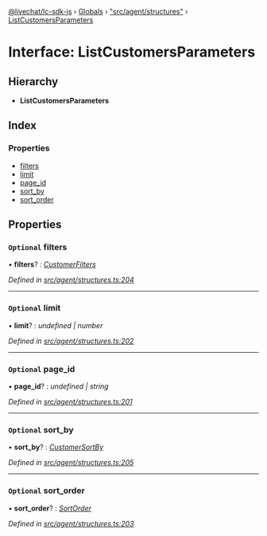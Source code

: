 [@livechat/lc-sdk-js](../README.md) › [Globals](../globals.md) › ["src/agent/structures"](../modules/_src_agent_structures_.md) › [ListCustomersParameters](_src_agent_structures_.listcustomersparameters.md)

# Interface: ListCustomersParameters

## Hierarchy

* **ListCustomersParameters**

## Index

### Properties

* [filters](_src_agent_structures_.listcustomersparameters.md#optional-filters)
* [limit](_src_agent_structures_.listcustomersparameters.md#optional-limit)
* [page_id](_src_agent_structures_.listcustomersparameters.md#optional-page_id)
* [sort_by](_src_agent_structures_.listcustomersparameters.md#optional-sort_by)
* [sort_order](_src_agent_structures_.listcustomersparameters.md#optional-sort_order)

## Properties

### `Optional` filters

• **filters**? : *[CustomerFilters](_src_agent_structures_.customerfilters.md)*

*Defined in [src/agent/structures.ts:204](https://github.com/livechat/lc-sdk-js/blob/adb7bb1/src/agent/structures.ts#L204)*

___

### `Optional` limit

• **limit**? : *undefined | number*

*Defined in [src/agent/structures.ts:202](https://github.com/livechat/lc-sdk-js/blob/adb7bb1/src/agent/structures.ts#L202)*

___

### `Optional` page_id

• **page_id**? : *undefined | string*

*Defined in [src/agent/structures.ts:201](https://github.com/livechat/lc-sdk-js/blob/adb7bb1/src/agent/structures.ts#L201)*

___

### `Optional` sort_by

• **sort_by**? : *[CustomerSortBy](../enums/_src_agent_structures_.customersortby.md)*

*Defined in [src/agent/structures.ts:205](https://github.com/livechat/lc-sdk-js/blob/adb7bb1/src/agent/structures.ts#L205)*

___

### `Optional` sort_order

• **sort_order**? : *[SortOrder](../enums/_src_objects_index_.sortorder.md)*

*Defined in [src/agent/structures.ts:203](https://github.com/livechat/lc-sdk-js/blob/adb7bb1/src/agent/structures.ts#L203)*
